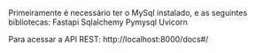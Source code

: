 Primeiramente é necessário ter o MySql instalado, e as seguintes bibliotecas:
Fastapi
Sqlalchemy
Pymysql
Uvicorn

Para acessar a API REST: http://localhost:8000/docs#/
